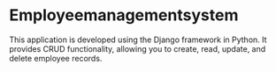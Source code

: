# Employeemanagementsystem
This application is developed using the Django framework in Python. It provides CRUD functionality, allowing you to create, read, update, and delete employee records.
